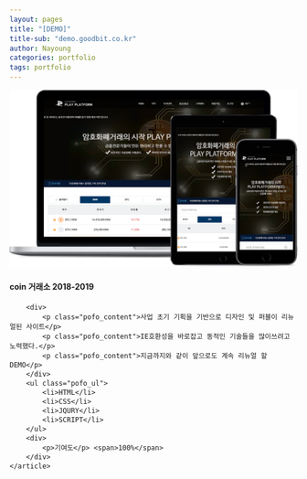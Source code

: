 ```yaml
---
layout: pages
title: "[DEMO]"
title-sub: "demo.goodbit.co.kr"
author: Nayoung
categories: portfolio
tags: portfolio
---
```




<section class="pofo_con">
	<article>
		<a href="http://demo.goodbit.co.kr" target="_blank">
			<img src="/assets/portfolio_09.jpg">
		</a>
	</article>
	<article class="pofo_left">
		<h4>
			<strong>coin 거래소</strong>
			<span>2018-2019</span>
		</h4>

		<div>
			<p class="pofo_content">사업 초기 기획을 기반으로 디자인 및 퍼블이 리뉴얼된 사이트</p>
			<p class="pofo_content">IE호환성을 바로잡고 동적인 기술들을 많이쓰려고 노력했다.</p>
			<p class="pofo_content">지금까지와 같이 앞으로도 계속 리뉴얼 할 DEMO</p>
		</div>
		<ul class="pofo_ul">
			<li>HTML</li>
			<li>CSS</li>
			<li>JQURY</li>
			<li>SCRIPT</li>
		</ul>		
		<div>
			<p>기여도</p> <span>100%</span>
		</div>
	</article>
</section>
